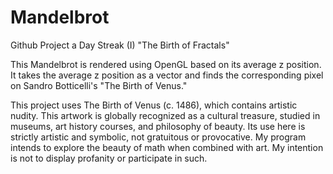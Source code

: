 # Mandelbrot
Github Project a Day Streak (I)
"The Birth of Fractals"

This Mandelbrot is rendered using OpenGL based on its average z position.
It takes the average z position as a vector and finds the corresponding pixel on Sandro Botticelli's "The Birth of Venus."

This project uses The Birth of Venus (c. 1486), which contains artistic nudity. This artwork is globally recognized as a cultural treasure, studied in museums, art history courses, and philosophy of beauty. Its use here is strictly artistic and symbolic, not gratuitous or provocative. My program intends to explore the beauty of math when combined with art. My intention is not to display profanity or participate in such.
